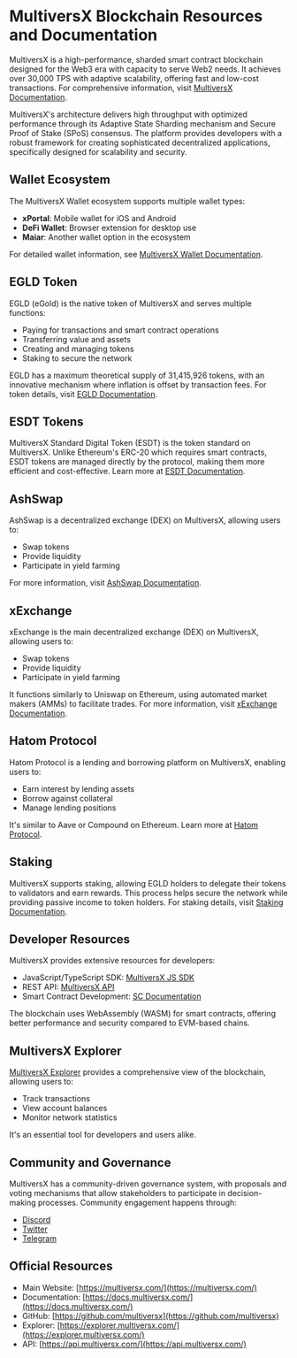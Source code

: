 # MultiversX Blockchain Resources and Documentation

MultiversX is a high-performance, sharded smart contract blockchain designed for the Web3 era with capacity to serve Web2 needs. It achieves over 30,000 TPS with adaptive scalability, offering fast and low-cost transactions. For comprehensive information, visit [MultiversX Documentation](https://docs.multiversx.com/).

MultiversX's architecture delivers high throughput with optimized performance through its Adaptive State Sharding mechanism and Secure Proof of Stake (SPoS) consensus. The platform provides developers with a robust framework for creating sophisticated decentralized applications, specifically designed for scalability and security.

## Wallet Ecosystem

The MultiversX Wallet ecosystem supports multiple wallet types:

- **xPortal**: Mobile wallet for iOS and Android
- **DeFi Wallet**: Browser extension for desktop use
- **Maiar**: Another wallet option in the ecosystem

For detailed wallet information, see [MultiversX Wallet Documentation](https://docs.multiversx.com/wallet/overview).

## EGLD Token

EGLD (eGold) is the native token of MultiversX and serves multiple functions:

- Paying for transactions and smart contract operations
- Transferring value and assets
- Creating and managing tokens
- Staking to secure the network

EGLD has a maximum theoretical supply of 31,415,926 tokens, with an innovative mechanism where inflation is offset by transaction fees. For token details, visit [EGLD Documentation](https://docs.multiversx.com/tokens/egld).

## ESDT Tokens

MultiversX Standard Digital Token (ESDT) is the token standard on MultiversX. Unlike Ethereum's ERC-20 which requires smart contracts, ESDT tokens are managed directly by the protocol, making them more efficient and cost-effective. Learn more at [ESDT Documentation](https://docs.multiversx.com/tokens/esdt-tokens).

## AshSwap

AshSwap is a decentralized exchange (DEX) on MultiversX, allowing users to:
- Swap tokens
- Provide liquidity
- Participate in yield farming

For more information, visit [AshSwap Documentation](https://docs.ashswap.xyz/).

## xExchange

xExchange is the main decentralized exchange (DEX) on MultiversX, allowing users to:
- Swap tokens
- Provide liquidity
- Participate in yield farming

It functions similarly to Uniswap on Ethereum, using automated market makers (AMMs) to facilitate trades. For more information, visit [xExchange Documentation](https://docs.xexchange.com/).

## Hatom Protocol

Hatom Protocol is a lending and borrowing platform on MultiversX, enabling users to:
- Earn interest by lending assets
- Borrow against collateral
- Manage lending positions

It's similar to Aave or Compound on Ethereum. Learn more at [Hatom Protocol](https://hatom.com/).

## Staking

MultiversX supports staking, allowing EGLD holders to delegate their tokens to validators and earn rewards. This process helps secure the network while providing passive income to token holders. For staking details, visit [Staking Documentation](https://docs.multiversx.com/validators/staking).

## Developer Resources

MultiversX provides extensive resources for developers:

- JavaScript/TypeScript SDK: [MultiversX JS SDK](https://www.npmjs.com/package/@multiversx/sdk-js)
- REST API: [MultiversX API](https://docs.multiversx.com/sdk-and-tools/rest-api/multiversx-api/)
- Smart Contract Development: [SC Documentation](https://docs.multiversx.com/developers/overview)

The blockchain uses WebAssembly (WASM) for smart contracts, offering better performance and security compared to EVM-based chains.

## MultiversX Explorer

[MultiversX Explorer](https://explorer.multiversx.com/) provides a comprehensive view of the blockchain, allowing users to:
- Track transactions
- View account balances
- Monitor network statistics

It's an essential tool for developers and users alike.

## Community and Governance

MultiversX has a community-driven governance system, with proposals and voting mechanisms that allow stakeholders to participate in decision-making processes. Community engagement happens through:

- [Discord](https://discord.gg/multiversx)
- [Twitter](https://twitter.com/MultiversX)
- [Telegram](https://t.me/MultiversXNetwork)

## Official Resources

- Main Website: [https://multiversx.com/](https://multiversx.com/)
- Documentation: [https://docs.multiversx.com/](https://docs.multiversx.com/)
- GitHub: [https://github.com/multiversx](https://github.com/multiversx)
- Explorer: [https://explorer.multiversx.com/](https://explorer.multiversx.com/)
- API: [https://api.multiversx.com/](https://api.multiversx.com/)
